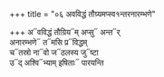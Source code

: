 +++
title = "०६ अवविद्धं तौग्र्यमप्स्व१न्तरनारम्भणे"

+++
अ᳓वविद्धं तौग्रिय᳓म् अप्सु᳓ अन्त᳓र्  
अनारम्भणे᳓ त᳓मसि प्र᳓विद्धम्  
च᳓तस्रो ना᳓वो ज᳓ठलस्य जु᳓ष्टा  
उ᳓द् अश्वि᳓भ्याम् इषिताः᳓ पारयन्ति